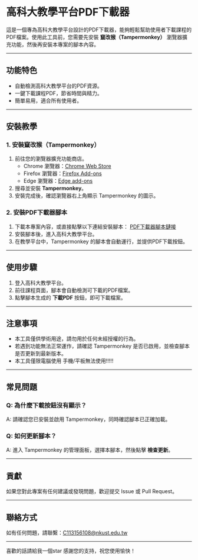 # 高科大教學平台PDF下載器

這是一個專為高科大教學平台設計的PDF下載器，能夠輕鬆幫助使用者下載課程的PDF檔案。使用此工具前，您需要先安裝 **竄改猴（Tampermonkey）** 瀏覽器擴充功能，然後再安裝本專案的腳本內容。

---

## 功能特色
- 自動檢測高科大教學平台的PDF資源。
- 一鍵下載課程PDF，節省時間與精力。
- 簡單易用，適合所有使用者。

---

## 安裝教學

### 1. 安裝竄改猴（Tampermonkey）
1. 前往您的瀏覽器擴充功能商店。
   - Chrome 瀏覽器：[Chrome Web Store](https://chromewebstore.google.com/detail/%E7%AF%A1%E6%94%B9%E7%8C%B4/dhdgffkkebhmkfjojejmpbldmpobfkfo?hl=zh-TW&authuser=0)
   - Firefox 瀏覽器：[Firefox Add-ons](https://addons.mozilla.org/zh-TW/firefox/addon/tampermonkey/)
   - Edge 瀏覽器：[Edge add-ons](https://microsoftedge.microsoft.com/addons/detail/%E7%AF%A1%E6%94%B9%E7%8C%B4/iikmkjmpaadaobahmlepeloendndfphd)
2. 搜尋並安裝 **Tampermonkey**。
3. 安裝完成後，確認瀏覽器右上角顯示 Tampermonkey 的圖示。

### 2. 安裝PDF下載器腳本
1. 下載本專案內容，或直接點擊以下連結安裝腳本：
   [PDF下載器腳本鏈接](https://github.com/lindaobinaki/NKUST-elearning-pdf-downloader/releases/tag/javascript)
2. 安裝腳本後，進入高科大教學平台。
3. 在教學平台中，Tampermonkey 的腳本會自動運行，並提供PDF下載按鈕。

---

## 使用步驟
1. 登入高科大教學平台。
2. 前往課程頁面，腳本會自動檢測可下載的PDF檔案。
3. 點擊腳本生成的 **下載PDF** 按鈕，即可下載檔案。

---

## 注意事項
- 本工具僅供學術用途，請勿用於任何未經授權的行為。
- 若遇到功能無法正常運作，請確認 Tampermonkey 是否已啟用，並檢查腳本是否更新到最新版本。
- 本工具僅限電腦使用 手機/平板無法使用!!!!!

---

## 常見問題
### Q: 為什麼下載按鈕沒有顯示？
A: 請確認您已安裝並啟用 Tampermonkey，同時確認腳本已正確加載。

### Q: 如何更新腳本？
A: 進入 Tampermonkey 的管理面板，選擇本腳本，然後點擊 **檢查更新**。

---

## 貢獻
如果您對此專案有任何建議或發現問題，歡迎提交 Issue 或 Pull Request。

---

## 聯絡方式
如有任何問題，請聯繫：C113156108@nkust.edu.tw

---

喜歡的話請給我一個star
感謝您的支持，祝您使用愉快！
